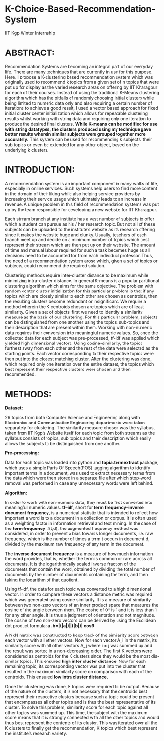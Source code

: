 # K-Choice-Based-Recommendation-System
IIT Kgp Winter Internship

# ABSTRACT:
Recommendation Systems are becoming an integral part of our everyday life. There are many techniques that are currently in use for this purpose. Here, I propose a K-clustering based recommendation system which was originally used to recommend k topics from a given set of n topics that were put up for display as the varied research areas on offering by IIT Kharagpur for each of their courses. Instead of using the traditional K-Means clustering algorithm which has the pitfalls of randomly choosing initial clusters while being limited to numeric data only and also requiring a certain number of iterations to achieve a good result, I used a vector based approach for fixed initial cluster center initialization which allows for repeatable clustering results whilst working with string data and requiring only one iteration to produce the desired final clusters. **While K-means can be modified for use with string datatypes, the clusters produced using my technique gave better results wherein similar subjects were grouped together more accurately.** This system can be used for recommending k subjects, their sub topics or even be extended for any other object, based on the underlying k clusters.

# INTRODUCTION:
A recommendation system is an important component in many walks of life, especially in online services. Such systems help users to find more content in the domain of their liking while also helping service providers by increasing their service usage which ultimately leads to an increase in revenue. A unique problem in this field of recommendation systems was put up by the team responsible for developing a new website for IIT Kharagpur.

Each stream branch at any institute has a vast number of subjects to offer which a student can pursue as his / her research topic. But not all of these subjects can be uploaded to the institute’s website as its research offering since it makes the website huge and clunky. Usually, teachers of each branch meet up and decide on a minimum number of topics which best represent their stream which are then put up on their website. The amount of time and manual labour required for such a task becomes huge as all decisions need to be accounted for from each individual professor. Thus, the need of a recommendation system arose which, given a set of topics or subjects, could recommend the required solution.

Clustering methods require inter-cluster distance to be maximum while minimizing intra-cluster distance. In general K-means is a popular partitional clustering algorithm which aims for the same objective. The problem with random center cluster initialization for this particular problem is that if any topics which are closely similar to each other are chosen as centroids, then the resulting clusters become redundant or insignificant. We require a method wherein the K centroids chosen are topics which are of least similarity.
Given a set of objects, first we need to identify a similarity measure as the basis of our clustering. For this particular problem, subjects can be distinguished from one another using the topics, sub-topics and their description that are present within them. Working with non-numeric data requires their conversion into meaningful numeric values. So, once the collected data for each subject was pre-processed, tf-idf was applied which yielded high dimensional vectors. Using cosine-similarity, the topics furthest away from each other and the rest of the data were selected as the starting points. Each vector corresponding to their respective topics were then put into the closest matching cluster. After the clustering was done, which required only one iteration over the entire dataset, the topics which best represent their respective clusters were chosen and then recommended.

# METHODS:
**Dataset:**

26 topics from both Computer Science and Engineering along with Electronics and Communication Engineering departments were taken separately for clustering. The similarity measure chosen was the syllabus, taken from IIT Kgp’s Website itself for each topic from both streams as the syllabus consists of topics, sub topics and their description which easily allows the subjects to be distinguished from one another.

**Pre-processing:**

Data for each topic was loaded into python and **topia.termextract** package, which uses a simple Parts Of Speech(POS) tagging algorithm to identify important terms in a document, was used to extract necessary terms from the data which were then stored in a separate file after which stop-word removal was performed in case any unnecessary words were left behind.

**Algorithm:**

In order to work with non-numeric data, they must be first converted into meaningful numeric values. **tf–idf**, short for **term frequency–inverse document frequency**, is a numerical statistic that is intended to reflect how important a word is to a document in a collection or corpus. It is often used as a weighting factor in information retrieval and text mining.
In the case of the **term frequency** tf(t,d), the augmented frequency method was considered, in order to prevent a bias towards longer documents, i.e. raw frequency, which is the number of times a term t occurs in document d,  divided by the maximum raw frequency of any term in the document.
 
The **inverse document frequency** is a measure of how much information the word provides, that is, whether the term is common or rare across all documents. It is the logarithmically scaled inverse fraction of the documents that contain the word, obtained by dividing the total number of documents by the number of documents containing the term, and then taking the logarithm of that quotient.
 
Using tf-idf, the data for each topic was converted to a high dimensional vector. In order to compare these vectors a distance metric was required which was generated using cosine similarity. It is a measure of similarity between two non-zero vectors of an inner product space that measures the cosine of the angle between them. The cosine of 0° is 1 and it is less than 1 for any other angle. It is thus a judgment of orientation and not magnitude. The cosine of two non-zero vectors can be derived by using the Euclidean dot product formula: **a .b=|(|a|)||(|b|)|  cos⁡θ**
 
A NxN matrix was constructed to keep track of the similarity score between each vector with all other vectors. Now for each vector A_i in the matrix, its similarity score with all other vectors A_j where i ≠ j was summed up and the result was sorted in a non-decreasing order. The first K vectors were considered as centroids for the K clusters since they would be the most dis-similar topics. This ensured **high inter cluster distance**. Now for each remaining topic, its corresponding vector was put into the cluster that resulted in the maximum similarity score on comparison with each of the centroids. This ensured **low intra cluster distance.**

Once the clustering was done, K topics were required to be output. Because of the nature of the clusters, it is not necessary that the centroids best represent their respective clusters because such a topic could be present that encompasses all other topics and is thus the best representative of its cluster. To solve this problem, similarity score for each topic against all other topics was summed up. This time, the subject with the maximum score means that it is strongly connected with all the other topics and would thus best represent the contents of its cluster. This was iterated over all the K clusters to finally get the recommendation, K topics which best represent the institute’s research variety.
